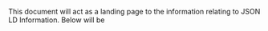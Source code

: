 This document will act as a landing page to the information relating to JSON LD Information. Below will be 